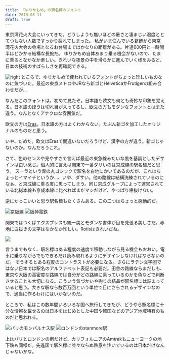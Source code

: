 ```yaml
---
title: 「ゆりかもめ」の駅名標のフォント
date: 2013-08-11
draft: true
---
```


東京湾花火大会にいってきた。どうしようも無いほどの暑さと凄まじい湿度ととてつもない人数ですっかり疲れてしまった。
私がいま住んでいる葛飾から東京湾花火大会の会場となるお台場まではかなりの距離がある。片道600円と一時間半ほどかかる結構な長旅だ。
ゆりかもめ自体あまり乗る機会がないので、たまに乗るとなかなか楽しい。きれいな夜景の中を滑らかに進んでいく様をみると、日本の技術のすばらしさを再確認できる。

![right](https://photos.xar.sh/17191587609_13afd2ff7e_b.jpg)
ところで、ゆりかもめで使われているフォントがちょっと珍しいものなのに気づいた。最近の東京メトロやJRなら新ゴとHelveticaかFrutigerの組み合わせだが…

なんだこのフォントは。初めて見たぞ。日本語も欧文も何とも奇妙な印象を覚える。日本語のほうは切れ目が入ってるし、欧文の方もモダンなフォントとはまた違う。なんとなくアナクロな雰囲気だ。

欧文の方は[Eras](http://en.wikipedia.org/wiki/Eras)。日本語の方はよくわからない。たぶん新ゴを加工したオリジナルのものだと思う。

いや、だめだ。欧文はErasで間違いないだろうけど、漢字の方が違う。新ゴじゃないのか。なんだろうこれ。

さて、色のセンスや見やすさで言えば最近の東急線みたいな黒を基調としたデザインは良い感じ。個人的に言えば関東で一番ダサいのは京成線の駅名標だと思う。
スーラという青の丸ゴシックで駅名を白地にかいてあるのだが、これはちょっとイマイチというか…、いや、ダサい。他の路線は結構洗練されているのになぁ、と京成線に乗る度に思ってしまう。同じ京成グループによって運営されている北総本線も京成本線に比べればまだマシだけど、やっぱり垢抜けない。


逆にかっこいいと思う駅名標もたくさんある。この二つはちょっと感動的だ。

![](http://xarsh.smugmug.com/Other/Blog/i-8zcrZ3x/0/M/Name_from_Yodo_Station_Keihan_IMG_2690_20130428-M.jpg "京阪線")
![](http://xarsh.smugmug.com/Other/Blog/i-CbmGJPm/0/M/Name_from_Hanshin_Iwaya_IMG_0852_20130120-M.jpg "阪神電鉄")

関東ではつくばエクスプレスも統一美とモダンな書体が目を見張る美しさだ。赤地に白抜きの文字はなかなか珍しい。Rotisはきれいだね。

![](http://xarsh.smugmug.com/Other/Blog/i-6Cb3Pcq/0/M/Nagareyama-Sentral_Park-M.jpg)

言うまでもなく、駅名標はある程度の速度で移動しながら見る機会もおおい。電車に乗りながらでもできるだけ読み取れるようにデザインしなければならないのだ。
そうするとある程度のコントラストが必要になる。さらにラテン文字圏ではない日本では駅名のアルファベット表記も必要だ。田舎の路線ならまだしも、東京や大阪の高密度な路線では自分がどの路線に乗っているのかを色などで判断させることも大切になる。こういう気づかいや拘りの結晶が駅名標には詰まっていると思う。大きな駅なら数百万回という単位で目にさらされるデザインなので、適当に作るわけにはいかないのだ。

ところで、私はこの数年間いろいろな国へ旅行してきたが、どうやら駅名標に十分な情報を載せるのは日本をはじめとした中国や韓国などのアジア地域特有のものだと思われる。

![](http://xarsh.smugmug.com/Travel/2010Europe/i-hh24sVf/0/M/DSC01853-M.jpg "パリのモンパルナス駅")
![](http://xarsh.smugmug.com/Other/Blog/i-bcZb6dG/0/M/Stanmore_tube_station_4-M.jpg "ロンドンのstanmore駅")

上はパリとロンドンの例だけど、カリフォルニアのAmtrakもニューヨークの地下鉄も同様だ。先進国で駅名標に並々ならぬ熱意を注いでいるのは日本だけなんじゃないかな。
